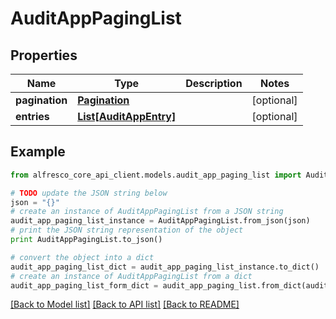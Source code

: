 # AuditAppPagingList


## Properties
Name | Type | Description | Notes
------------ | ------------- | ------------- | -------------
**pagination** | [**Pagination**](Pagination.md) |  | [optional] 
**entries** | [**List[AuditAppEntry]**](AuditAppEntry.md) |  | [optional] 

## Example

```python
from alfresco_core_api_client.models.audit_app_paging_list import AuditAppPagingList

# TODO update the JSON string below
json = "{}"
# create an instance of AuditAppPagingList from a JSON string
audit_app_paging_list_instance = AuditAppPagingList.from_json(json)
# print the JSON string representation of the object
print AuditAppPagingList.to_json()

# convert the object into a dict
audit_app_paging_list_dict = audit_app_paging_list_instance.to_dict()
# create an instance of AuditAppPagingList from a dict
audit_app_paging_list_form_dict = audit_app_paging_list.from_dict(audit_app_paging_list_dict)
```
[[Back to Model list]](../README.md#documentation-for-models) [[Back to API list]](../README.md#documentation-for-api-endpoints) [[Back to README]](../README.md)


